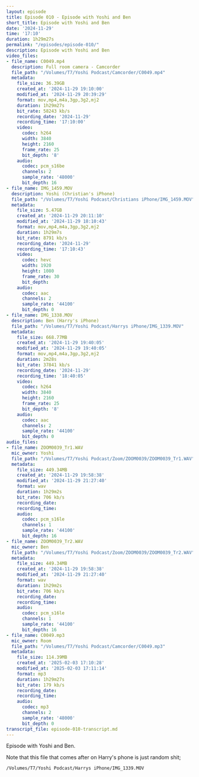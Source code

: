 ```yaml
---
layout: episode
title: Episode 010 - Episode with Yoshi and Ben
short_title: Episode with Yoshi and Ben
date: '2024-11-29'
time: '17:10'
duration: 1h29m27s
permalink: "/episodes/episode-010/"
description: Episode with Yoshi and Ben
video_files:
- file_name: C0049.mp4
  description: Full room camera - Camcorder
  file_path: "/Volumes/T7/Yoshi Podcast/Camcorder/C0049.mp4"
  metadata:
    file_size: 36.39GB
    created_at: '2024-11-29 19:10:00'
    modified_at: '2024-11-29 20:39:29'
    format: mov,mp4,m4a,3gp,3g2,mj2
    duration: 1h29m27s
    bit_rate: 58243 kb/s
    recording_date: '2024-11-29'
    recording_time: '17:10:00'
    video:
      codec: h264
      width: 3840
      height: 2160
      frame_rate: 25
      bit_depth: '8'
    audio:
      codec: pcm_s16be
      channels: 2
      sample_rate: '48000'
      bit_depth: 16
- file_name: IMG_1459.MOV
  description: Yoshi (Christian's iPhone)
  file_path: "/Volumes/T7/Yoshi Podcast/Christians iPhone/IMG_1459.MOV"
  metadata:
    file_size: 5.47GB
    created_at: '2024-11-29 20:11:10'
    modified_at: '2024-11-29 18:10:43'
    format: mov,mp4,m4a,3gp,3g2,mj2
    duration: 1h29m7s
    bit_rate: 8791 kb/s
    recording_date: '2024-11-29'
    recording_time: '17:10:43'
    video:
      codec: hevc
      width: 1920
      height: 1080
      frame_rate: 30
      bit_depth:
    audio:
      codec: aac
      channels: 2
      sample_rate: '44100'
      bit_depth: 0
- file_name: IMG_1338.MOV
  description: Ben (Harry's iPhone)
  file_path: "/Volumes/T7/Yoshi Podcast/Harrys iPhone/IMG_1339.MOV"
  metadata:
    file_size: 668.77MB
    created_at: '2024-11-29 19:40:05'
    modified_at: '2024-11-29 19:40:05'
    format: mov,mp4,m4a,3gp,3g2,mj2
    duration: 2m28s
    bit_rate: 37841 kb/s
    recording_date: '2024-11-29'
    recording_time: '18:40:05'
    video:
      codec: h264
      width: 3840
      height: 2160
      frame_rate: 25
      bit_depth: '8'
    audio:
      codec: aac
      channels: 2
      sample_rate: '44100'
      bit_depth: 0
audio_files:
- file_name: ZOOM0039_Tr1.WAV
  mic_owner: Yoshi
  file_path: "/Volumes/T7/Yoshi Podcast/Zoom/ZOOM0039/ZOOM0039_Tr1.WAV"
  metadata:
    file_size: 449.34MB
    created_at: '2024-11-29 19:58:38'
    modified_at: '2024-11-29 21:27:40'
    format: wav
    duration: 1h29m2s
    bit_rate: 706 kb/s
    recording_date:
    recording_time:
    audio:
      codec: pcm_s16le
      channels: 1
      sample_rate: '44100'
      bit_depth: 16
- file_name: ZOOM0039_Tr2.WAV
  mic_owner: Ben
  file_path: "/Volumes/T7/Yoshi Podcast/Zoom/ZOOM0039/ZOOM0039_Tr2.WAV"
  metadata:
    file_size: 449.34MB
    created_at: '2024-11-29 19:58:38'
    modified_at: '2024-11-29 21:27:40'
    format: wav
    duration: 1h29m2s
    bit_rate: 706 kb/s
    recording_date:
    recording_time:
    audio:
      codec: pcm_s16le
      channels: 1
      sample_rate: '44100'
      bit_depth: 16
- file_name: C0049.mp3
  mic_owner: Room
  file_path: "/Volumes/T7/Yoshi Podcast/Camcorder/C0049.mp3"
  metadata:
    file_size: 114.39MB
    created_at: '2025-02-03 17:10:28'
    modified_at: '2025-02-03 17:11:14'
    format: mp3
    duration: 1h29m27s
    bit_rate: 179 kb/s
    recording_date:
    recording_time:
    audio:
      codec: mp3
      channels: 2
      sample_rate: '48000'
      bit_depth: 0
transcript_file: episode-010-transcript.md
---
```

Episode with Yoshi and Ben.

Note that this file that comes after on Harry's phone is just random shit;

    /Volumes/T7/Yoshi Podcast/Harrys iPhone/IMG_1339.MOV



